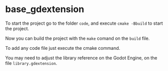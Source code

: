 # base_gdextension

To start the project go to the folder `code`, and execute `cmake -Bbuild` to start the project.

Now you can build the project with the `make` comand on the `build` file.

To add any code file just execute the cmake command.

You may need to adjust the library reference on the Godot Engine, on the file `library.gdextension`.
